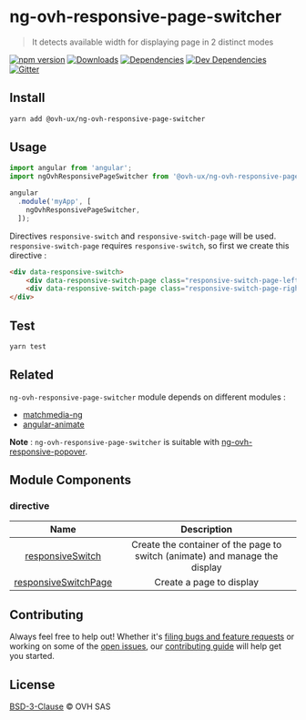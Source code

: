 # ng-ovh-responsive-page-switcher

> It detects available width for displaying page in 2 distinct modes

[![npm version](https://badgen.net/npm/v/@ovh-ux/ng-ovh-responsive-page-switcher)](https://www.npmjs.com/package/@ovh-ux/ng-ovh-responsive-page-switcher) [![Downloads](https://badgen.net/npm/dt/@ovh-ux/ng-ovh-responsive-page-switcher)](https://npmjs.com/package/@ovh-ux/ng-ovh-responsive-page-switcher) [![Dependencies](https://badgen.net/david/dep/ovh/manager/packages/components/ng-ovh-responsive-page-switcher)](https://npmjs.com/package/@ovh-ux/ng-ovh-responsive-page-switcher?activeTab=dependencies) [![Dev Dependencies](https://badgen.net/david/dev/ovh/manager/packages/components/ng-ovh-responsive-page-switcher)](https://npmjs.com/package/@ovh-ux/ng-ovh-responsive-page-switcher?activeTab=dependencies) [![Gitter](https://badgen.net/badge/gitter/ovh-ux/blue?icon=gitter)](https://gitter.im/ovh/ux)

## Install

```sh
yarn add @ovh-ux/ng-ovh-responsive-page-switcher
```

## Usage

```js
import angular from 'angular';
import ngOvhResponsivePageSwitcher from '@ovh-ux/ng-ovh-responsive-page-switcher';

angular
  .module('myApp', [
    ngOvhResponsivePageSwitcher,
  ]);
```

Directives `responsive-switch` and `responsive-switch-page` will be used. `responsive-switch-page` requires `responsive-switch`, so first we create this directive :

```html
<div data-responsive-switch>
    <div data-responsive-switch-page class="responsive-switch-page-left"></div>
    <div data-responsive-switch-page class="responsive-switch-page-right"></div>
</div>
```

## Test

```sh
yarn test
```

## Related

`ng-ovh-responsive-page-switcher` module depends on different modules :

* [matchmedia-ng](https://github.com/AnalogJ/matchmedia-ng)
* [angular-animate](https://docs.angularjs.org/api/ngAnimate)

__Note__ : `ng-ovh-responsive-page-switcher` is suitable with [ng-ovh-responsive-popover](https://github.com/ovh-ux/ng-ovh-responsive-popover).

## Module Components

### directive

| Name | Description |
| :--: | :--: |
| [responsiveSwitch](./src/responsive-switch) | Create the container of the page to switch (animate) and manage the display |
| [responsiveSwitchPage](./src/responsive-switch-page) | Create a page to display |

## Contributing

Always feel free to help out! Whether it's [filing bugs and feature requests](https://github.com/ovh-ux/ng-ovh-responsive-page-switcher/issues/new) or working on some of the [open issues](https://github.com/ovh-ux/ng-ovh-responsive-page-switcher/issues), our [contributing guide](CONTRIBUTING.md) will help get you started.

## License

[BSD-3-Clause](LICENSE) © OVH SAS
